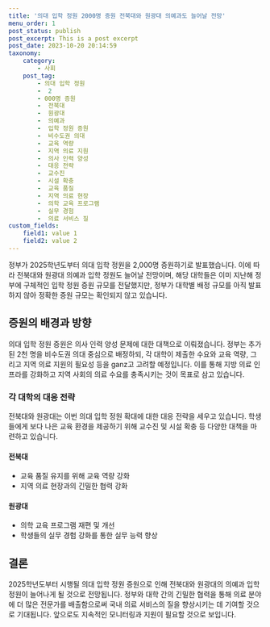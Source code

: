 ```yaml
---
title: '의대 입학 정원 2000명 증원 전북대와 원광대 의예과도 늘어날 전망'
menu_order: 1
post_status: publish
post_excerpt: This is a post excerpt
post_date: 2023-10-20 20:14:59
taxonomy:
    category:
        - 사회
    post_tag:
        - 의대 입학 정원
        -  2
        - 000명 증원
        -  전북대
        -  원광대
        -  의예과
        -  입학 정원 증원
        -  비수도권 의대
        -  교육 역량
        -  지역 의료 지원
        -  의사 인력 양성
        -  대응 전략
        -  교수진
        -  시설 확충
        -  교육 품질
        -  지역 의료 현장
        -  의학 교육 프로그램
        -  실무 경험
        -  의료 서비스 질
custom_fields:
    field1: value 1
    field2: value 2
---
```



정부가 2025학년도부터 의대 입학 정원을 2,000명 증원하기로 발표했습니다. 이에 따라 전북대와 원광대 의예과 입학 정원도 늘어날 전망이며, 해당 대학들은 이미 지난해 정부에 구체적인 입학 정원 증원 규모를 전달했지만, 정부가 대학별 배정 규모를 아직 발표하지 않아 정확한 증원 규모는 확인되지 않고 있습니다. 

## 증원의 배경과 방향
의대 입학 정원 증원은 의사 인력 양성 문제에 대한 대책으로 이뤄졌습니다. 정부는 추가된 2천 명을 비수도권 의대 중심으로 배정하되, 각 대학이 제출한 수요와 교육 역량, 그리고 지역 의료 지원의 필요성 등을 ganz고 고려할 예정입니다. 이를 통해 지방 의료 인프라를 강화하고 지역 사회의 의료 수요를 충족시키는 것이 목표로 삼고 있습니다.

### 각 대학의 대응 전략
전북대와 원광대는 이번 의대 입학 정원 확대에 대한 대응 전략을 세우고 있습니다. 학생들에게 보다 나은 교육 환경을 제공하기 위해 교수진 및 시설 확충 등 다양한 대책을 마련하고 있습니다.

#### 전북대
- 교육 품질 유지를 위해 교육 역량 강화
- 지역 의료 현장과의 긴밀한 협력 강화

#### 원광대
- 의학 교육 프로그램 재편 및 개선
- 학생들의 실무 경험 강화를 통한 실무 능력 향상

## 결론
2025학년도부터 시행될 의대 입학 정원 증원으로 인해 전북대와 원광대의 의예과 입학 정원이 늘어나게 될 것으로 전망됩니다. 정부와 대학 간의 긴밀한 협력을 통해 의료 분야에 더 많은 전문가를 배출함으로써 국내 의료 서비스의 질을 향상시키는 데 기여할 것으로 기대됩니다. 앞으로도 지속적인 모니터링과 지원이 필요할 것으로 보입니다.
